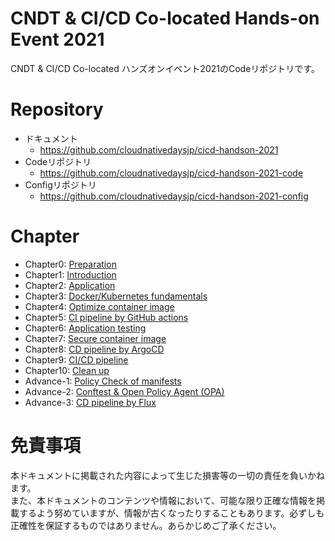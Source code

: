 # CNDT & CI/CD Co-located Hands-on Event 2021

CNDT & CI/CD Co-located ハンズオンイベント2021のCodeリポジトリです。

# Repository

* ドキュメント
	* https://github.com/cloudnativedaysjp/cicd-handson-2021
* Codeリポジトリ
	* https://github.com/cloudnativedaysjp/cicd-handson-2021-code
* Configリポジトリ
	* https://github.com/cloudnativedaysjp/cicd-handson-2021-config

# Chapter

* Chapter0: [Preparation](https://github.com/cloudnativedaysjp/cicd-handson-2021/blob/main//docs/chapter0.md)
* Chapter1: [Introduction](https://github.com/cloudnativedaysjp/cicd-handson-2021/blob/main//docs/chapter1.md)
* Chapter2: [Application](https://github.com/cloudnativedaysjp/cicd-handson-2021/blob/main//docs/chapter2.md)
* Chapter3: [Docker/Kubernetes fundamentals](https://github.com/cloudnativedaysjp/cicd-handson-2021/blob/main//docs/chapter3.md)
* Chapter4: [Optimize container image](https://github.com/cloudnativedaysjp/cicd-handson-2021/blob/main//docs/chapter4.md)
* Chapter5: [CI pipeline by GitHub actions](https://github.com/cloudnativedaysjp/cicd-handson-2021/blob/main//docs/chapter5.md)
* Chapter6: [Application testing](https://github.com/cloudnativedaysjp/cicd-handson-2021/blob/main//docs/chapter6.md)
* Chapter7: [Secure container image](https://github.com/cloudnativedaysjp/cicd-handson-2021/blob/main//docs/chapter7.md)
* Chapter8: [CD pipeline by ArgoCD](https://github.com/cloudnativedaysjp/cicd-handson-2021/blob/main//docs/chapter8.md)
* Chapter9: [CI/CD pipeline](https://github.com/cloudnativedaysjp/cicd-handson-2021/blob/main//docs/chapter9.md)
* Chapter10: [Clean up](https://github.com/cloudnativedaysjp/cicd-handson-2021/blob/main//docs/chapter10.md)
* Advance-1: [Policy Check of manifests](https://github.com/cloudnativedaysjp/cicd-handson-2021/blob/main/docs/chapter-advance-1.md)
* Advance-2: [Conftest & Open Policy Agent (OPA)](https://github.com/cloudnativedaysjp/cicd-handson-2021/blob/main/docs/chapter-advance-2.md)
* Advance-3: [CD pipeline by Flux](https://github.com/cloudnativedaysjp/cicd-handson-2021/blob/main/docs/chapter-advance-3.md)


# 免責事項

本ドキュメントに掲載された内容によって生じた損害等の一切の責任を負いかねます。  
また、本ドキュメントのコンテンツや情報において、可能な限り正確な情報を掲載するよう努めていますが、情報が古くなったりすることもあります。必ずしも正確性を保証するものではありません。あらかじめご了承ください。
